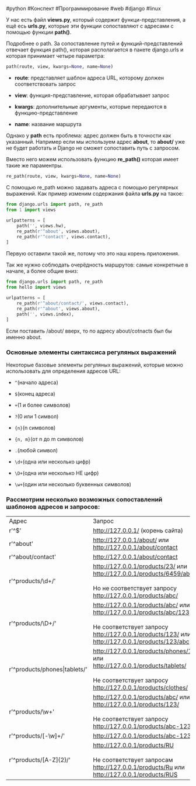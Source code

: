 #python #Конспект #Программирование #web #django #linux 

У нас есть файл **views.py**, который содержит функци-представления, а ещё есь **urls.py**, которые эти функции сопоставляют с адресами с помощью функции **path()**. 

Подробнее о path. За сопоставление путей и функций-представлений отвечает функция path(), которая располагается в пакете django.urls и которая принимает четыре параметра:

```python
path(route, view, kwargs=None, name=None)
```

- **route**: представляет шаблон адреса URL, которому должен соответствовать запрос
    
- **view**: функция-представление, которая обрабатывает запрос
    
- **kwargs**: дополнительные аргументы, которые передаются в функцию-представление
    
- **name**: название маршрута

Однако у **path** есть проблема: адрес должен быть в точности как указанный. Например если мы используем адрес **about**, то **about/** уже не будет работать и Django не сможет сопоставить путь с запросом.

Вместо него можем использовать функцию **re_path()** которая имеет такие же параментры.

```python
re_path(route, view, kwargs=None, name=None)
```

С помощью re_path можно задавать адреса с помощью регулярных выражений. Как пример изменим содержания файла **urls.py** на такое:

```python
from django.urls import path, re_path
from 1 import views
 
urlpatterns = [
    path('', views.hw),
    re_path(r'^about', views.about),
    re_path(r'^contact', views.contact),
]
```

Первую оставили такой же, потому что это наш корень приложения. 

Так же нужно соблюдать очерёдность маршрутов: самые конкретные в начале, а более общие вниз:

```python
from django.urls import path, re_path
from hello import views
 
urlpatterns = [
    re_path(r'^about/contact/', views.contact),
    re_path(r'^about', views.about),
    path('', views.index),
]
```

Если поставить /about/ вверх, то по адресу about/cotnacts был бы именно about.

### Основные элементы синтаксиса регуляных выражений

Некоторые базовые элементы регуляных выражений, которые можно использовать для определения адресов URL:

- `^`(начало адреса)
    
- `$`(конец адреса)
    
- `+`(1 и более символов)
    
- `?`(0 или 1 символ)
    
- `{n}`(n символов)
    
- `{n, m}`(от n до m символов)
    
- `.`(любой символ)
    
- `\d+`(одна или несколько цифр)
    
- `\D+`(одна или несколько НЕ цифр)
    
- `\w+`(один или несколько буквенных символов)


### Рассмотрим несколько возможных сопоставлений шаблонов адресов и запросов:

|   |   |
|---|---|
|Адрес|Запрос|
|r'^$'|http://127.0.0.1/ (корень сайта)|
|r'^about'|http://127.0.0.1/about/ или http://127.0.0.1/about/contact|
|r'^about/contact'|http://127.0.0.1/about/contact|
|r'^products/\d+/'|http://127.0.0.1/products/23/ или http://127.0.0.1/products/6459/abc<br><br>Но не соответствует запросу http://127.0.0.1/products/abc/|
|r'^products/\D+/'|http://127.0.0.1/products/abc/ или http://127.0.0.1/products/abc/123<br><br>Не соответствует запросу http://127.0.0.1/products/123/ или http://127.0.0.1/products/123/abc|
|r'^products/phones\|tablets/'|http://127.0.0.1/products/phones/1 или http://127.0.0.1/products/tablets/<br><br>Не соответствует запросу http://127.0.0.1/products/clothes/|
|r'^products/\w+'|http://127.0.0.1/products/abc/ или http://127.0.0.1/products/123/<br><br>Не соответствует запросу http://127.0.0.1/products/abc-123|
|r'^products/[-\w]+/'|http://127.0.0.1/products/abc-123|
|r'^products/[A-Z]{2}/'|http://127.0.0.1/products/RU<br><br>Не соответствует запросам http://127.0.0.1/products/Ru или http://127.0.0.1/products/RUS|
